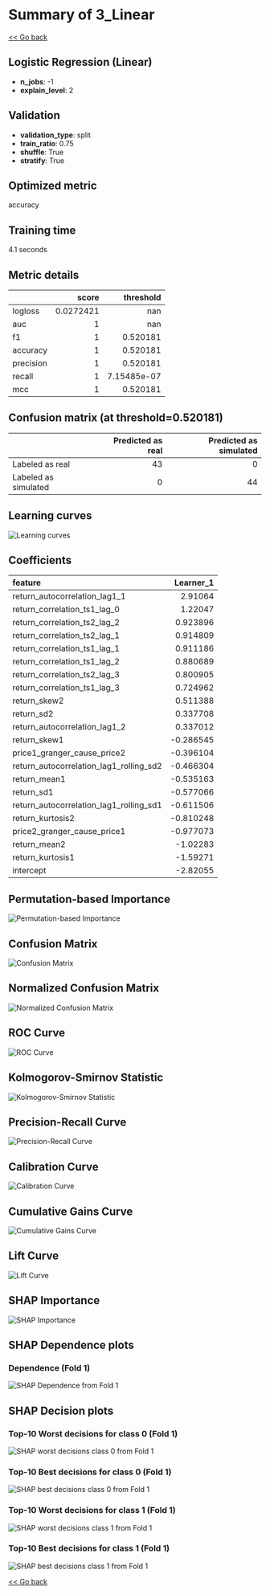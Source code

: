 # Summary of 3_Linear

[<< Go back](../README.md)


## Logistic Regression (Linear)
- **n_jobs**: -1
- **explain_level**: 2

## Validation
 - **validation_type**: split
 - **train_ratio**: 0.75
 - **shuffle**: True
 - **stratify**: True

## Optimized metric
accuracy

## Training time

4.1 seconds

## Metric details
|           |     score |     threshold |
|:----------|----------:|--------------:|
| logloss   | 0.0272421 | nan           |
| auc       | 1         | nan           |
| f1        | 1         |   0.520181    |
| accuracy  | 1         |   0.520181    |
| precision | 1         |   0.520181    |
| recall    | 1         |   7.15485e-07 |
| mcc       | 1         |   0.520181    |


## Confusion matrix (at threshold=0.520181)
|                      |   Predicted as real |   Predicted as simulated |
|:---------------------|--------------------:|-------------------------:|
| Labeled as real      |                  43 |                        0 |
| Labeled as simulated |                   0 |                       44 |

## Learning curves
![Learning curves](learning_curves.png)

## Coefficients
| feature                                 |   Learner_1 |
|:----------------------------------------|------------:|
| return_autocorrelation_lag1_1           |    2.91064  |
| return_correlation_ts1_lag_0            |    1.22047  |
| return_correlation_ts2_lag_2            |    0.923896 |
| return_correlation_ts2_lag_1            |    0.914809 |
| return_correlation_ts1_lag_1            |    0.911186 |
| return_correlation_ts1_lag_2            |    0.880689 |
| return_correlation_ts2_lag_3            |    0.800905 |
| return_correlation_ts1_lag_3            |    0.724962 |
| return_skew2                            |    0.511388 |
| return_sd2                              |    0.337708 |
| return_autocorrelation_lag1_2           |    0.337012 |
| return_skew1                            |   -0.286545 |
| price1_granger_cause_price2             |   -0.396104 |
| return_autocorrelation_lag1_rolling_sd2 |   -0.466304 |
| return_mean1                            |   -0.535163 |
| return_sd1                              |   -0.577066 |
| return_autocorrelation_lag1_rolling_sd1 |   -0.611506 |
| return_kurtosis2                        |   -0.810248 |
| price2_granger_cause_price1             |   -0.977073 |
| return_mean2                            |   -1.02283  |
| return_kurtosis1                        |   -1.59271  |
| intercept                               |   -2.82055  |


## Permutation-based Importance
![Permutation-based Importance](permutation_importance.png)
## Confusion Matrix

![Confusion Matrix](confusion_matrix.png)


## Normalized Confusion Matrix

![Normalized Confusion Matrix](confusion_matrix_normalized.png)


## ROC Curve

![ROC Curve](roc_curve.png)


## Kolmogorov-Smirnov Statistic

![Kolmogorov-Smirnov Statistic](ks_statistic.png)


## Precision-Recall Curve

![Precision-Recall Curve](precision_recall_curve.png)


## Calibration Curve

![Calibration Curve](calibration_curve_curve.png)


## Cumulative Gains Curve

![Cumulative Gains Curve](cumulative_gains_curve.png)


## Lift Curve

![Lift Curve](lift_curve.png)



## SHAP Importance
![SHAP Importance](shap_importance.png)

## SHAP Dependence plots

### Dependence (Fold 1)
![SHAP Dependence from Fold 1](learner_fold_0_shap_dependence.png)

## SHAP Decision plots

### Top-10 Worst decisions for class 0 (Fold 1)
![SHAP worst decisions class 0 from Fold 1](learner_fold_0_shap_class_0_worst_decisions.png)
### Top-10 Best decisions for class 0 (Fold 1)
![SHAP best decisions class 0 from Fold 1](learner_fold_0_shap_class_0_best_decisions.png)
### Top-10 Worst decisions for class 1 (Fold 1)
![SHAP worst decisions class 1 from Fold 1](learner_fold_0_shap_class_1_worst_decisions.png)
### Top-10 Best decisions for class 1 (Fold 1)
![SHAP best decisions class 1 from Fold 1](learner_fold_0_shap_class_1_best_decisions.png)

[<< Go back](../README.md)
